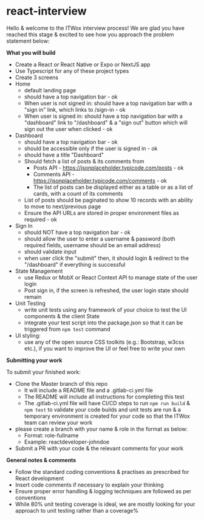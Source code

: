 # react-interview

Hello & welcome to the ITWox interview process! We are glad you have reached this stage & excited to see how you approach the problem statement below:

**What you will build**

-   Create a React or React Native or Expo or NextJS app
-   Use Typescript for any of these project types
-   Create 3 screens
-   Home
    -   default landing page
    -   should have a top navigation bar - ok
    -   When user is not signed in: should have a top navigation bar with a "sign in" link, which links to /sign-in - ok
    -   When user is signed in: should have a top navigation bar with a "dashboard" link to "/dashboard" & a "sign out" button which will sign out the user when clicked - ok
-   Dashboard
    -   should have a top navigation bar - ok
    -   should be accessible only if the user is signed in - ok
    -   should have a title "Dashboard"
    -   Should fetch a list of posts & its comments from
        -   Posts API - https://jsonplaceholder.typicode.com/posts - ok
        -   Comments API - https://jsonplaceholder.typicode.com/comments - ok
        -   The list of posts can be displayed either as a table or as a list of cards, with a count of its comments
    -   List of posts should be paginated to show 10 records with an ability to move to next/previous page
    -   Ensure the API URLs are stored in proper environment files as required - ok
-   Sign In
    -   should NOT have a top navigation bar - ok
    -   should allow the user to enter a username & password (both required fields, username should be an email address)
    -   should validate input
    -   when user click the "submit" then, it should login & redirect to the "/dashboard" if everything is successful
-   State Management
    -   use Redux or MobX or React Context API to manage state of the user login
    -   Post sign in, if the screen is refreshed, the user login state should remain
-   Unit Testing
    -   write unit tests using any framework of your choice to test the UI components & the client State
    -   integrate your test script into the package.json so that it can be triggered from `npm test` command
-   UI styling:
    -   use any of the open source CSS toolkits (e.g.: Bootstrap, w3css etc.), if you want to improve the UI or feel free to write your own

**Submitting your work**

To submit your finished work:

-   Clone the Master branch of this repo
    -   It will include a README file and a .gitlab-ci.yml file
    -   The README will include all instructions for completing this test
    -   The .gitlab-ci.yml file will have CI/CD steps to run `npm run build` & `npm test` to validate your code builds and unit tests are run & a temporary environment is created for your code so that
        the ITWox team can review your work
-   please create a branch with your name & role in the format as below:
    -   Format: role-fullname
    -   Example: reactdeveloper-johndoe
-   Submit a PR with your code & the relevant comments for your work

**General notes & comments**

-   Follow the standard coding conventions & practises as prescribed for React development
-   Insert code comments if necessary to explain your thinking
-   Ensure proper error handling & logging techniques are followed as per conventions
-   While 80% unit testing coverage is ideal, we are mostly looking for your approach to unit testing rather than a coverage%
